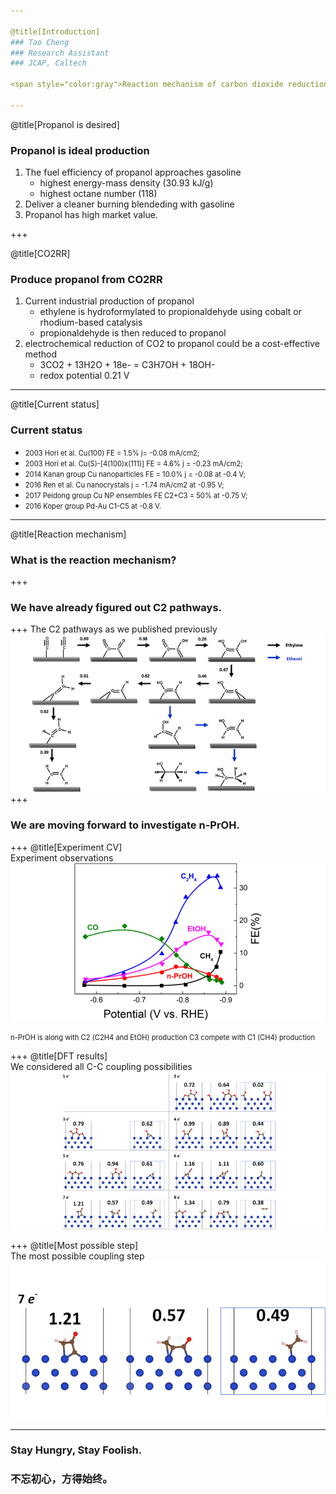 ```yaml
---

@title[Introduction]
### Tao Cheng
### Research Assistant
### JCAP, Caltech

<span style="color:gray">Reaction mechanism of carbon dioxide reduction to propanol </span>

---
```


@title[Propanol is desired]
### Propanol is ideal production

<ol>
<li> 
The fuel efficiency of propanol approaches gasoline
    <ul>
    <li>
    highest energy-mass density (30.93 kJ/g)
    </li>
    <li>
    highest octane number (118)
    </li>
    </ul>
</li>

<!-- highest energy-mass density (30.93 kJ/g) of the C1-C3 alcohols -->
<!-- highest octane number (118) of the C1-C3 alcohols -->

<li>
Deliver a cleaner burning blendeding with gasoline
</li>

<li>
Propanol has high market value.
</li>

</ol>

+++

@title[CO2RR]
### Produce propanol from CO2RR

<ol>
<li>
Current industrial production of propanol
    <ul>
    <li>
    ethylene is hydroformylated to propionaldehyde using cobalt or rhodium-based catalysis
    </li>
    <li>
    propionaldehyde is then reduced to propanol
    </li>
    </ul>
</li>

<li> 
electrochemical reduction of CO2 to propanol could be a cost-effective method
    <ul>
    <li>
    3CO2 + 13H2O + 18e- = C3H7OH + 18OH- 
    </li>
    <li>
    redox potential 0.21 V
    </li>
    </ul>
</li>

</ol>

---

@title[Current status]
### Current status

- <span style="font-size: 0.8em"> 2003 Hori et al. Cu(100) FE = 1.5% j= -0.08 mA/cm2; </span>
- <span style="font-size: 0.8em"> 2003 Hori et al. Cu(S)-[4(100)x(111)] FE = 4.6% j = -0.23 mA/cm2; </span>
- <span style="font-size: 0.8em"> 2014 Kanan group Cu nanoparticles FE = 10.0% j = -0.08 at -0.4 V; </span>
- <span style="font-size: 0.8em"> 2016 Ren et al. Cu nanocrystals j = -1.74 mA/cm2 at -0.95 V; </span>
- <span style="font-size: 0.8em"> 2017 Peidong group Cu NP ensembles FE C2+C3 = 50% at -0.75 V; </span>
- <span style="font-size: 0.8em"> 2016 Koper group Pd-Au C1-C5 at -0.8 V. </span>

---

@title[Reaction mechanism]
### What is the reaction mechanism?

<!-- +++?image=assets/cv.png&size=auto 70% -->
+++
### We have already figured out C2 pathways.
+++
The C2 pathways as we published previously
![](assets/f-04.png)
+++
### We are moving forward to investigate n-PrOH.
+++
@title[Experiment CV]  
Experiment observations
![](assets/f-01.png)

<span class="fragment" style="font-size: 0.8em"> 
n-PrOH is along with C2 (C2H4 and EtOH) production   
</span>
<span class="fragment" style="font-size: 0.8em"> 
C3 compete with C1 (CH4) production   
</span>

+++
@title[DFT results]  
We considered all C-C coupling possibilities
![](assets/f-02.png)

+++
@title[Most possible step]  
The most possible coupling step
![](assets/f-03.png)

---
### Stay Hungry, Stay Foolish.
### 不忘初心，方得始终。


